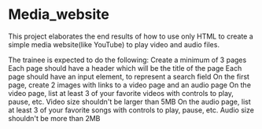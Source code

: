# Media_website
This project elaborates the end results of how to use only HTML to create a simple media website(like YouTube) to play video and audio files.

The trainee is expected to do the following:
Create a minimum of 3 pages
Each page should have a header which will be the title of the page
Each page should have an input element, to represent a search field
On the first page, create 2 images with links to a video page and an audio page
On the video page, list at least 3 of your favorite videos with controls to play, pause, etc.
Video size shouldn't be larger than 5MB
On the audio page, list at least 3 of your favorite songs with controls to play, pause, etc.
Audio size shouldn't be more than 2MB

